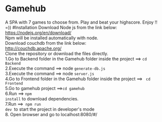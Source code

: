 # Gamehub
A SPA with 7 games to choose from. Play and beat your highscore. Enjoy !! =))
#Installation
Download Node js from the link below:<br>
https://nodejs.org/en/download/<br>
Npm will be installed automatically with node.<br>
Download couchdb from the link below:<br>
http://couchdb.apache.org/<br>
Clone the repository or download the files directly.<br>
	1.Go to Backend folder in the Gamehub folder inside the project ==> <code>cd Backend</code><br>
	2.Execute the command ==> node <code>generate-db.js</code><br>
	3.Execute the command ==> node <code>server.js</code><br>
	4.Go to Frontend folder in the Gamehub folder inside the project ==> <code> cd Frontend</code><br>
	5.Go to gamehub project ==><code>cd gamehub</code><br>
	6.Run ==> <code>npm install</code>	 to download dependencies.<br>
	7.Run ==><code> npm run dev </code>to start the project in developer's mode<br>
	8. Open browser and go to localhost:8080/#/<br>

